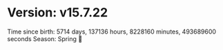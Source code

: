 # Version: v15.7.22
Time since birth: 5714 days, 137136 hours, 8228160 minutes, 493689600 seconds
Season: Spring 🌸
